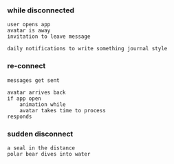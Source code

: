 ### while disconnected

    user opens app
    avatar is away
    invitation to leave message

    daily notifications to write something journal style

### re-connect

    messages get sent

    avatar arrives back
    if app open
        animation while
        avatar takes time to process
    responds

### sudden disconnect

    a seal in the distance
    polar bear dives into water
